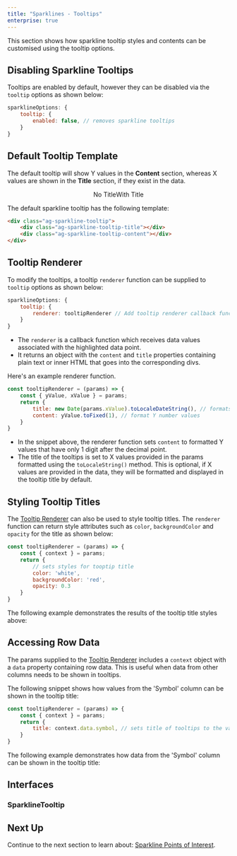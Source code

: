 ```yaml
---
title: "Sparklines - Tooltips"
enterprise: true
---
```


This section shows how sparkline tooltip styles and contents can be customised using the tooltip options.

## Disabling Sparkline Tooltips

Tooltips are enabled by default, however they can be disabled via the `tooltip` options as shown below:

```js
sparklineOptions: {
    tooltip: {
        enabled: false, // removes sparkline tooltips
    }
}
```

## Default Tooltip Template

The default tooltip will show Y values in the __Content__ section, whereas X values are shown in the __Title__ section,
if they exist in the data.

<div style="display: flex; justify-content: center;">
    <image-caption src="resources/tooltip-no-title.png" alt="Tooltip without the title element" width="250px" constrained="true">No Title</image-caption>
    <image-caption src="resources/tooltip-title.png" alt="Tooltip with a title element" width="250px" constrained="true">With Title</image-caption>
</div>

The default sparkline tooltip has the following template:

```html
<div class="ag-sparkline-tooltip">
    <div class="ag-sparkline-tooltip-title"></div>
    <div class="ag-sparkline-tooltip-content"></div>
</div>
```

## Tooltip Renderer

To modify the tooltips, a tooltip `renderer` function can be supplied to `tooltip` options as shown below:

```js
sparklineOptions: {
    tooltip: {
        renderer: tooltipRenderer // Add tooltip renderer callback function to customise tooltip styles and content
    }
}
```           

- The `renderer` is a callback function which receives data values associated with the highlighted data point.
- It returns an object with the `content` and `title` properties containing plain text or inner HTML that goes into the corresponding divs.

Here's an example renderer function.

```js
const tooltipRenderer = (params) => {
    const { yValue, xValue } = params;
    return {
        title: new Date(params.xValue).toLocaleDateString(), // formats date X values
        content: yValue.toFixed(1), // format Y number values
    }
}
```

- In the snippet above, the renderer function sets `content` to formatted Y values that have only 1 digit after the decimal point.
- The title of the tooltips is set to X values provided in the params formatted using the `toLocaleString()` method. This is optional, if X values are provided in the data, they will be formatted and displayed in the tooltip title by default.

<grid-example title='Sparkline Tooltip Renderer' name='sparkline-tooltip-renderer' type='generated' options='{ "enterprise": true, "exampleHeight": 585, "modules": ["clientside", "sparklines"] }'></grid-example>

## Styling Tooltip Titles

The [Tooltip Renderer](/sparklines-tooltips/#tooltip-renderer) can also be used to style tooltip titles. The `renderer`
function can return style attributes such as `color`, `backgroundColor` and `opacity` for the title as shown below:

```js
const tooltipRenderer = (params) => {
    const { context } = params;
    return {
        // sets styles for tooptip title
        color: 'white',
        backgroundColor: 'red',
        opacity: 0.3
    }
}
```

The following example demonstrates the results of the tooltip title styles above:

<grid-example title='Styling Sparkline Tooltips' name='sparkline-tooltip-styles' type='generated' options='{ "enterprise": true, "exampleHeight": 585, "modules": ["clientside", "sparklines"] }'></grid-example>

## Accessing Row Data

The params supplied to the [Tooltip Renderer](/sparklines-tooltips/#tooltip-renderer) includes a `context` object 
with a `data` property containing row data. This is useful when data from other columns needs to be shown in tooltips.

The following snippet shows how values from the 'Symbol' column can be shown in the tooltip title:   

```js
const tooltipRenderer = (params) => {
    const { context } = params;
    return {
        title: context.data.symbol, // sets title of tooltips to the value for the 'symbol' field
    }
}
```

The following example demonstrates how data from the 'Symbol' column can be shown in the tooltip title:

<grid-example title='Accessing Row Data' name='sparkline-accessing-row-data' type='generated' options='{ "enterprise": true, "exampleHeight": 585, "modules": ["clientside", "sparklines"] }'></grid-example>

## Interfaces

### SparklineTooltip

<interface-documentation interfaceName='SparklineTooltip'></interface-documentation>

## Next Up

Continue to the next section to learn about: [Sparkline Points of Interest](/sparklines-points-of-interest/).
